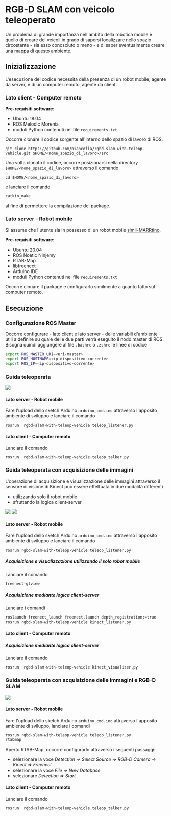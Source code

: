 # RGB-D SLAM con veicolo teleoperato

Un problema di grande importanza nell'ambito della robotica mobile è quello di creare dei veicoli in grado di sapersi localizzare nello spazio circostante - sia esso conosciuto o meno - e di saper eventualmente creare una mappa di questo ambiente.

## Inizializzazione

L'esecuzione del codice necessita della presenza di un robot mobile, agente da server, e di un computer remoto, agente da client.

### Lato client - Computer remoto

**Pre-requisiti software**:
- Ubuntu 18.04
- ROS Melodic Morenia
- moduli Python contenuti nel file `requirements.txt`

Occorre clonare il codice sorgente all'interno dello spazio di lavoro di ROS. 

`git clone https://github.com/biancofla/rgbd-slam-with-teleop-vehicle.git $HOME/<nome_spazio_di_lavoro>/src`

Una volta clonato il codice, occorre posizionarsi nella directory `$HOME/<nome_spazio_di_lavoro>` attraverso il comando

`cd $HOME/<nome_spazio_di_lavoro>`

e lanciare il comando

`catkin_make`

al fine di permettere la compilazione del package.

### Lato server - Robot mobile

Si assume che l'utente sia in possesso di un robot mobile [simil-MARRtino](https://www.marrtino.org/).

**Pre-requisiti software**:
- Ubuntu 20.04
- ROS Noetic Ninjemy
- RTAB-Map
- libfreenect
- Arduino IDE
- moduli Python contenuti nel file `requirements.txt`

Occorre clonare il package e configurarlo similmente a quanto fatto sul computer remoto.

## Esecuzione

### Configurazione ROS Master

Occorre configurare - lato client e lato server - delle variabili d'ambiente utili a definire su quale delle due parti verrà eseguito il nodo master di ROS. Bisogna quindi aggiungere al file `.bashrc` o `.zshrc` le linee di codice

```bash
export ROS_MASTER_URI=<uri-master>
export ROS_HOSTNAME=<ip-dispositivo-corrente>
export ROS_IP=<ip-dispositivo-corrente>
```

### Guida teleoperata

[![](https://img.youtube.com/vi/TUHRMXqMq3Y/0.jpg)](https://youtu.be/TUHRMXqMq3Y)

#### Lato server - Robot mobile

Fare l'upload dello sketch Arduino `arduino_cmd.ino` attraverso l'apposito ambiente di sviluppo e lanciare il comando

`rosrun  rgbd-slam-with-teleop-vehicle teleop_listener.py`

#### Lato client - Computer remoto

Lanciare il comando

`rosrun  rgbd-slam-with-teleop-vehicle teleop_talker.py`

### Guida teleoperata con acquisizione delle immagini

L'operazione di acquisizione e visualizzazione delle immagini attraverso il sensore di visione di Kinect può essere effettuata in due modalità differenti
- utilizzando solo il robot mobile
- sfruttando la logica client-server

[![](https://img.youtube.com/vi/f8B4taeDggw/0.jpg)](https://youtu.be/f8B4taeDggw)
[![](https://img.youtube.com/vi/viF9TI1LlGg/0.jpg)](https://youtu.be/viF9TI1LlGg)

#### Lato server - Robot mobile

Fare l'upload dello sketch Arduino `arduino_cmd.ino` attraverso l'apposito ambiente di sviluppo e lanciare il comando

`rosrun rgbd-slam-with-teleop-vehicle teleop_listener.py`

##### Acquisizione e visualizzazione utilizzando il solo robot mobile

Lanciare il comando

`freenect-glview`

##### Acquisizione mediante logica client-server

Lanciare i comandi

``` bash
roslaunch freenect_launch freenect.launch depth_registration:=true
rosrun rgbd-slam-with-teleop-vehicle kinect_listener.py
````

#### Lato client - Computer remoto

##### Acquisizione mediante logica client-server

Lanciare il comando

`rosrun  rgbd-slam-with-teleop-vehicle kinect_visualizer.py`

### Guida teleoperata con acquisizione delle immagini e RGB-D SLAM

[![](https://img.youtube.com/vi/qfKFda2wjDI/0.jpg)](https://youtu.be/qfKFda2wjDI)

#### Lato server - Robot mobile

Fare l'upload dello sketch Arduino `arduino_cmd.ino` attraverso l'apposito ambiente di sviluppo, lanciare i comandi

``` bash
rosrun rgbd-slam-with-teleop-vehicle teleop_listener.py
rtabmap
```

Aperto RTAB-Map, occorre configurarlo attraverso i seguenti passaggi:
- selezionare la voce *Detection ⇒ Select Source ⇒ RGB-D Camera ⇒ Kinect ⇒ Freenect*
- selezionare la voce *File ⇒ New Database*
- selezionare *Detection ⇒ Start*

#### Lato client - Computer remoto

Lanciare il comando

`rosrun  rgbd-slam-with-teleop-vehicle teleop_talker.py`
